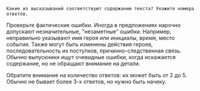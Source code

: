 ```
Какие из высказываний соответствуют содержанию текста? Укажите номера ответов.
```

Проверьте фактические ошибки. Иногда в предложениях нарочно допускают незначительные, "незаметные” ошибки. Например, неправильно указывают имя героя или инициалы, время, место события. Также могут быть изменены действия героев, последовательность их поступков, причинно-следственная связь. Обычно выпускники ищут очевидные ошибки, когда искажается содержание, но не обращают внимание на детали. 


Обратите внимание на количество ответов: их может быть от 2 до 5. Обычно не бывает более 3-х ответов, но нужно быть начеку.  
